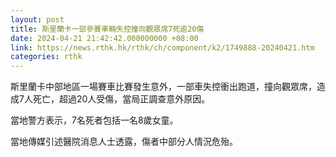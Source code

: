 ```yaml
---
layout: post
title: 斯里蘭卡一部參賽車輛失控撞向觀眾席7死逾20傷
date: 2024-04-21 21:42:42.000000000 +08:00
link: https://news.rthk.hk/rthk/ch/component/k2/1749888-20240421.htm
categories: rthk
---
```


斯里蘭卡中部地區一場賽車比賽發生意外，一部車失控衝出跑道，撞向觀眾席，造成7人死亡，超過20人受傷，當局正調查意外原因。

當地警方表示，7名死者包括一名8歲女童。

當地傳媒引述醫院消息人士透露，傷者中部分人情況危殆。
